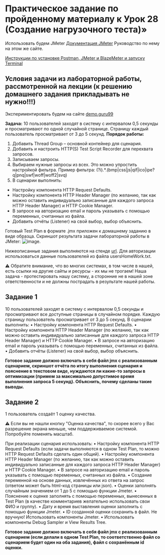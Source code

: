 # Практическое задание по пройденному материалу к Урок 28 (Создание нагрузочного теста)»

Использовать будем JMeter [Документация JMeter](https://jmeter.apache.org/)
Руководство по нему на этом же сайте.

[Инструкции по установке Postman, JMeter и BlazeMeter и запуску Terminal](https://github.com/AMuzhev/Instructions/blob/main/InstructionJmeter-Postman.md)

## Условия задачи из лабораторной работы, рассмотренной на лекции (**к решению домашнего задания прикладывать не нужно!!!**)

Экспериментировать будем на сайте [demo.guru99](http://demo.guru99.com/)

**Задача:**
10 пользователей заходят в систему с интервалом 0,5 секунды и просматривают по одной случайной странице. Страницу каждый пользователь просматривает от 3 до 5 секунд.
**Порядок работы:**
1.	Добавить Thread Group – основной контейнер для сценария.
2.	Добавить и настроить HTTP(S) Test Script Recorder для перехвата запросов.
3.	Записываем запросы.
4.	Выбираем нужные запросы из всех. Это можно упростить настройкой фильтра.
  Пример фильтра: (?i).*\.(bmp|css|js|qif|ico|ipe?q|pnq|swf|woff|woff2|svq)
5.	В сценарии выполнить:
-	Настройку компонента HTTP Request Defaults.
-	Настройку компонента HTTP Header Manager (по желанию, так как можно оставить индивидуально записанные для каждого запроса HTTP Header Manager) и HTTP Cookie Manager.
-	В запросе на авторизацию email и пароль указывать с помощью переменных, считанных из файла.
-	Добавить отчёты (Listener) на свой выбор, выбор объяснить.

Готовый Test Plan в формате .jmx приложен к домашнему заданию в виде образца.
Скриншот результата задачи лабораторной работы в JMeter:
![image](https://github.com/AMuzhev/all-homeworks/assets/152031354/12f47116-b4f7-439c-a31d-2f41e048251a).


Нижеописанные задания выполняются на стенде [url](http://gge-portal-std.gp.naumen.ru/). Для авторизации использоваться данные пользователей из файла usersHomeWork.txt.

⚠️ Обратите внимание, что во многих системах, в том числе в нашей, есть ссылки на другие сайты и ресурсы - их мы не трогаем! Наша задача - протестировать нашу систему, а сторонние не в нашей зоне ответственности и не должны пострадать в результате нашей работы.

## Задание 1
10 пользователей заходят в систему с интервалом 0,5 секунды и просматривают все доступные страницы в случайном порядке. Каждую страницу пользователь просматривает от 3 до 5 секунд.
В сценарии выполнить:
•	Настройку компонента HTTP Request Defaults.
•	Настройку компонента HTTP Header Manager (по желанию, так как можно оставить индивидуально записанные для каждого запроса HTTP Header Manager) и HTTP Cookie Manager.
•	В запросе на авторизацию email и пароль указывать с помощью переменных, считанных из файла.
•	Добавить отчёты (Listener) на свой выбор, выбор объяснить.

**Готовое задание должно включать в себя файл jmx с реализованным сценарием, скриншот отчёта по итогу выполнения сценария и пояснение в текстовом виде, нуждаются ли какие-то запросы в оптимизации (примем за максимально допустимое время выполнения запроса 5 секунд). Объяснить, почему сделаны такие выводы.**

## Задание 2
1 пользователь создаёт 1 оценку качества.

⚠️ Если вы не нашли кнопку "Оценка качества", то скорее всего у Вас разрешение экрана меньше, чем поддерживаемое системой. Попробуйте поменять масштаб.

При реализации сценария использовать:
•	Настройку компонента HTTP Request Defaults (если задачи выполняются в одном Test Plan, то можно HTTP Request Defaults сделать один общий).
•	Настройку компонента HTTP Header Manager (по желанию, так как можно оставить индивидуально записанные для каждого запроса HTTP Header Manager) и HTTP Cookie Manager.
•	В запросе на авторизацию email и пароль указывать с помощью переменных, считанных из файла.
•	Создание переменной на основе данных, извлечённых из ответа на запрос (ответом может быть html-код страницы или json).
•	Оценки заполнять случайным значением от 1 до 5 с помощью функции Jmeter.
•	Пояснение к оценке заполнять с помощью переменных, вынесенных в Test Plan (в качестве комментариев желательно использовать свои ФИО и группу).
•	Дату и время выставления оценки заполнить с помощью функции Jmeter.
•	ID созданной оценки сохранить в файл. Не вручную! Использовать компоненты Jmeter.
•	Использовать компоненты Debug Sampler и View Results Tree.

**Готовое задание должно включать в себя файл jmx с реализованным сценарием (если делали в одном Test Plan, то соответственно файл со сценарием будет один на оба задания), файл с сохранённым id оценки.**
